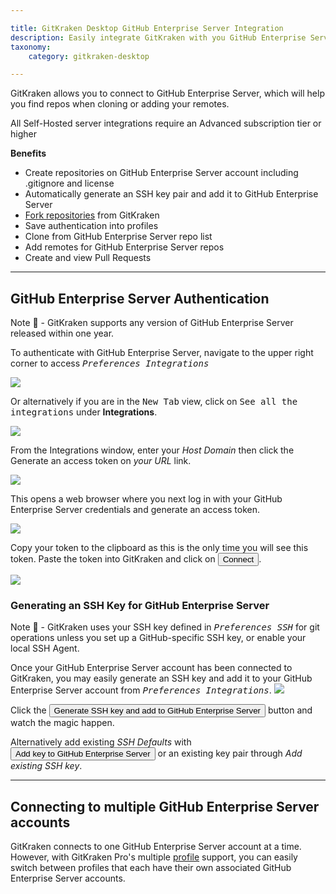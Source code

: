 ```yaml
---

title: GitKraken Desktop GitHub Enterprise Server Integration
description: Easily integrate GitKraken with you GitHub Enterprise Server repository. Learn how to link GitKraken and GitHub Enterprise Server by following these steps.
taxonomy:
    category: gitkraken-desktop

---
```


GitKraken allows you to connect to GitHub Enterprise Server, which will help you find repos when cloning or adding your remotes.

<div class='callout callout--warning'>
    <p>All Self-Hosted server integrations require an Advanced subscription tier or higher</p>
</div>


**Benefits**

* Create repositories on GitHub Enterprise Server account including .gitignore and license
* Automatically generate an SSH key pair and add it to GitHub Enterprise Server
* [Fork repositories](/working-with-repositories/fork/) from GitKraken
* Save authentication into profiles
* Clone from GitHub Enterprise Server repo list
* Add remotes for GitHub Enterprise Server repos
* Create and view Pull Requests


***
## GitHub Enterprise Server Authentication

<div class='callout callout'>
    <p>Note 📝 - GitKraken supports any version of GitHub Enterprise Server released within one year.</p>
</div>

To authenticate with GitHub Enterprise Server, navigate to the upper right corner to access <kbd><i> <i class="fas fa-cog"></i> Preferences    <i class='fa fa-caret-right'></i>     Integrations</i></kbd>

<img src="/wp-content/uploads/preferences.png" srcset="/wp-content/uploads/preferences@2x.png" class="help-center-img img-bordered">

Or alternatively if you are in the <kbd>New Tab</kbd> view, click on <kbd>See all the integrations</kbd> under <strong>Integrations</strong>.

<img src="/wp-content/uploads/gkc-newtab-integrations.png" srcset="/wp-content/uploads/gkc-newtab-integrations@2x.png" class="help-center-img img-bordered">

From the Integrations window, enter your _Host Domain_ then click the Generate an access token on _your URL_ link.

<img src="/wp-content/uploads/gkc-github-enterprise-server-integration.png" class="help-center-img img-bordered">

This opens a web browser where you next log in with your GitHub Enterprise Server credentials and generate an access token.

<img src='/wp-content/uploads/accesstoken-github-enterprise.png' class='center img-bordered'>

Copy your token to the clipboard as this is the only time you will see this token.  Paste the token into GitKraken and click on <button class='button button--success button--ui button--nolink'>Connect</button>.

<img src="/wp-content/uploads/gkc-github-enterprise-server-integration-2.png" class="help-center-img img-bordered">

### Generating an SSH Key for GitHub Enterprise Server
<div class='callout callout'>
    <p>Note 📝 - GitKraken uses your SSH key defined in <kbd><i>Preferences  <i class='fa fa-caret-right'></i>  SSH</i></kbd> for git operations unless you set up a GitHub-specific SSH key, or enable your local SSH Agent.</p>
</div>
Once your GitHub Enterprise Server account has been connected to GitKraken, you may easily generate an SSH key and add it to your GitHub Enterprise Server account from <kbd><i>Preferences    <i class='fa fa-caret-right'></i>     Integrations</i></kbd>.

<img src='/wp-content/uploads/gkc-github-enterprise-server-add-key.png' class="help-center-img img-bordered">

Click the <button class='button button--success button--ui button--nolink'>Generate SSH key and add to GitHub Enterprise Server</button> button and watch the magic happen.

Alternatively add existing  _SSH Defaults_ with <button class='button button--uiorange button--ui button--nolink'>Add key to GitHub Enterprise Server</button> or an existing key pair through _Add existing SSH key_.

***

## Connecting to multiple GitHub Enterprise Server accounts

GitKraken connects to one GitHub Enterprise Server account at a time. However, with GitKraken Pro's multiple <a href="/start-here/profiles">profile</a> support, you can easily switch between profiles that each have their own associated GitHub Enterprise Server accounts.
